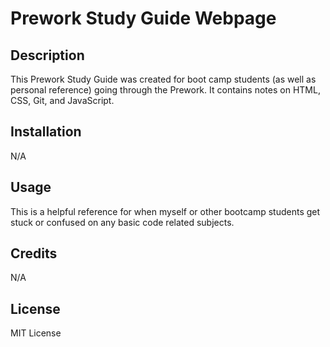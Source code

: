 # Prework Study Guide Webpage


## Description

This Prework Study Guide was created for boot camp students (as well as personal reference) going through the Prework. It contains notes on HTML, CSS, Git, and JavaScript.



## Installation

N/A

## Usage

This is a helpful reference for when myself or other bootcamp students get stuck or confused on any basic code related subjects.


## Credits

N/A

## License

MIT License

